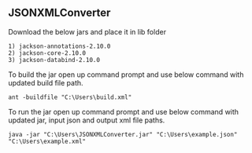 ## JSONXMLConverter

Download the below jars and place it in lib folder

	1) jackson-annotations-2.10.0
	2) jackson-core-2.10.0
	3) jackson-databind-2.10.0

To build the jar open up command prompt and use below command with updated build file path.

	ant -buildfile "C:\Users\build.xml"

To run the jar open up command prompt and use below command with updated jar, input json and output xml file paths.

	java -jar "C:\Users\JSONXMLConverter.jar" "C:\Users\example.json" "C:\Users\example.xml"